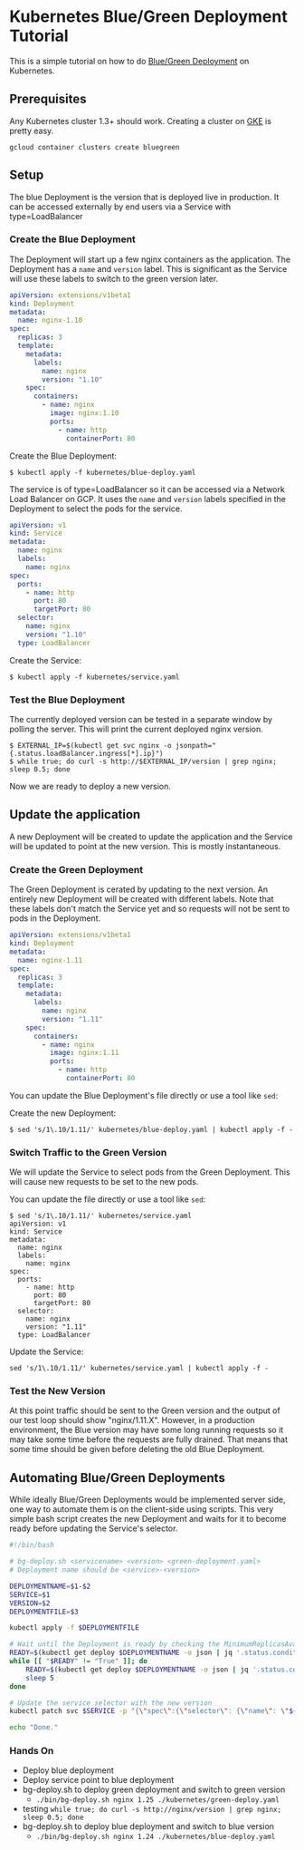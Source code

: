 # Kubernetes Blue/Green Deployment Tutorial

This is a simple tutorial on how to do [Blue/Green Deployment](https://martinfowler.com/bliki/BlueGreenDeployment.html) on Kubernetes.

## Prerequisites

Any Kubernetes cluster 1.3+ should work. Creating a cluster on [GKE](https://cloud.google.com/container-engine/) is pretty easy.

```
gcloud container clusters create bluegreen
```

## Setup

The blue Deployment is the version that is deployed live in production. It can be accessed externally by end users via a Service with type=LoadBalancer

### Create the Blue Deployment

The Deployment will start up a few nginx containers as the application. The Deployment has a `name` and `version` label. This is significant as the Service will use these labels to switch to the green version later.

[embedmd]:# (kubernetes/blue-deploy.yaml yaml)
```yaml
apiVersion: extensions/v1beta1
kind: Deployment
metadata:
  name: nginx-1.10
spec:
  replicas: 3
  template:
    metadata:
      labels:
        name: nginx
        version: "1.10"
    spec:
      containers: 
        - name: nginx
          image: nginx:1.10
          ports:
            - name: http
              containerPort: 80
```

Create the Blue Deployment:

```
$ kubectl apply -f kubernetes/blue-deploy.yaml
```

The service is of type=LoadBalancer so it can be accessed via a Network Load Balancer on GCP. It uses the `name` and `version` labels specified in the Deployment to select the pods for the service.

[embedmd]:# (kubernetes/service.yaml yaml)
```yaml
apiVersion: v1
kind: Service
metadata: 
  name: nginx
  labels: 
    name: nginx
spec:
  ports:
    - name: http
      port: 80
      targetPort: 80
  selector: 
    name: nginx
    version: "1.10"
  type: LoadBalancer
```

Create the Service:

```
$ kubectl apply -f kubernetes/service.yaml
```

### Test the Blue Deployment

The currently deployed version can be tested in a separate window by polling the server. This will print the current deployed nginx version.

```
$ EXTERNAL_IP=$(kubectl get svc nginx -o jsonpath="{.status.loadBalancer.ingress[*].ip}")
$ while true; do curl -s http://$EXTERNAL_IP/version | grep nginx; sleep 0.5; done
```

Now we are ready to deploy a new version.

## Update the application

A new Deployment will be created to update the application and the Service will be updated to point at the new version. This is mostly instantaneous.

### Create the Green Deployment

The Green Deployment is cerated by updating to the next version. An entirely new Deployment will be created with different labels. Note that these labels don't match the Service yet and so requests will not be sent to pods in the Deployment.

[embedmd]:# (kubernetes/green-deploy.yaml yaml)
```yaml
apiVersion: extensions/v1beta1
kind: Deployment
metadata:
  name: nginx-1.11
spec:
  replicas: 3
  template:
    metadata:
      labels:
        name: nginx
        version: "1.11"
    spec:
      containers: 
        - name: nginx
          image: nginx:1.11
          ports:
            - name: http
              containerPort: 80
```

You can update the Blue Deployment's file directly or use a tool like `sed`:

Create the new Deployment:

```
$ sed 's/1\.10/1.11/' kubernetes/blue-deploy.yaml | kubectl apply -f -
```

### Switch Traffic to the Green Version

We will update the Service to select pods from the Green Deployment. This will cause new requests to be set to the new pods.

You can update the file directly or use a tool like `sed`:

```
$ sed 's/1\.10/1.11/' kubernetes/service.yaml 
apiVersion: v1
kind: Service
metadata: 
  name: nginx
  labels: 
    name: nginx
spec:
  ports:
    - name: http
      port: 80
      targetPort: 80
  selector: 
    name: nginx
    version: "1.11"
  type: LoadBalancer
```

Update the Service:

```
sed 's/1\.10/1.11/' kubernetes/service.yaml | kubectl apply -f -
```

### Test the New Version

At this point traffic should be sent to the Green version and the output of our test loop should show "nginx/1.11.X". However, in a production environment, the Blue version may have some long running requests so it may take some time before the requests are fully drained. That means that some time should be given before deleting the old Blue Deployment.

## Automating Blue/Green Deployments

While ideally Blue/Green Deployments would be implemented server side, one way to automate them is on the client-side using scripts. This very simple bash script creates the new Deployment and waits for it to become ready before updating the Service's selector.


[embedmd]:# (bin/bg-deploy.sh bash)
```bash
#!/bin/bash

# bg-deploy.sh <servicename> <version> <green-deployment.yaml>
# Deployment name should be <service>-<version>

DEPLOYMENTNAME=$1-$2
SERVICE=$1
VERSION=$2
DEPLOYMENTFILE=$3

kubectl apply -f $DEPLOYMENTFILE

# Wait until the Deployment is ready by checking the MinimumReplicasAvailable condition.
READY=$(kubectl get deploy $DEPLOYMENTNAME -o json | jq '.status.conditions[] | select(.reason == "MinimumReplicasAvailable") | .status' | tr -d '"')
while [[ "$READY" != "True" ]]; do
    READY=$(kubectl get deploy $DEPLOYMENTNAME -o json | jq '.status.conditions[] | select(.reason == "MinimumReplicasAvailable") | .status' | tr -d '"')
    sleep 5
done

# Update the service selector with the new version
kubectl patch svc $SERVICE -p "{\"spec\":{\"selector\": {\"name\": \"${SERVICE}\", \"version\": \"${VERSION}\"}}}"

echo "Done."
```


### Hands On
* Deploy blue deployment
* Deploy service point to blue deployment
* bg-deploy.sh to deploy green deployment and switch to green version
  - `./bin/bg-deploy.sh nginx 1.25 ./kubernetes/green-deploy.yaml`
* testing `while true; do curl -s http://nginx/version | grep nginx; sleep 0.5; done`
* bg-deploy.sh to deploy blue deployment and switch to blue version
  - `./bin/bg-deploy.sh nginx 1.24 ./kubernetes/blue-deploy.yaml`